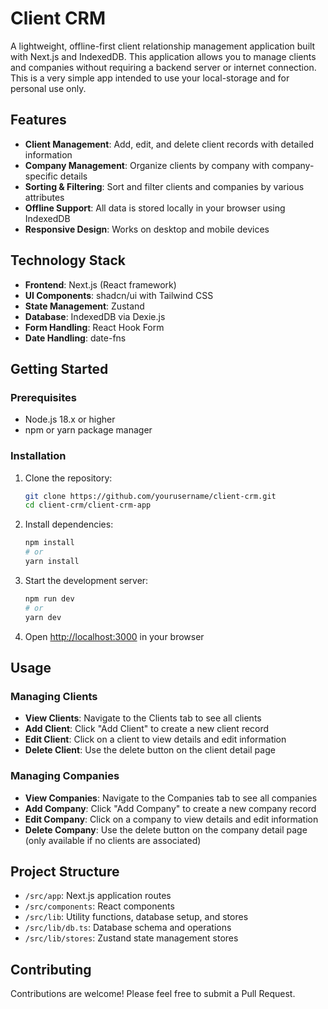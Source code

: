 # Client CRM

A lightweight, offline-first client relationship management application built with Next.js and IndexedDB. This application allows you to manage clients and companies without requiring a backend server or internet connection.
This is a very simple app intended to use your local-storage and for personal use only. 

## Features

- **Client Management**: Add, edit, and delete client records with detailed information
- **Company Management**: Organize clients by company with company-specific details
- **Sorting & Filtering**: Sort and filter clients and companies by various attributes
- **Offline Support**: All data is stored locally in your browser using IndexedDB
- **Responsive Design**: Works on desktop and mobile devices

## Technology Stack

- **Frontend**: Next.js (React framework)
- **UI Components**: shadcn/ui with Tailwind CSS
- **State Management**: Zustand
- **Database**: IndexedDB via Dexie.js
- **Form Handling**: React Hook Form
- **Date Handling**: date-fns

## Getting Started

### Prerequisites

- Node.js 18.x or higher
- npm or yarn package manager

### Installation

1. Clone the repository:
   ```bash
   git clone https://github.com/yourusername/client-crm.git
   cd client-crm/client-crm-app
   ```

2. Install dependencies:
   ```bash
   npm install
   # or
   yarn install
   ```

3. Start the development server:
   ```bash
   npm run dev
   # or
   yarn dev
   ```

4. Open [http://localhost:3000](http://localhost:3000) in your browser

## Usage

### Managing Clients

- **View Clients**: Navigate to the Clients tab to see all clients
- **Add Client**: Click "Add Client" to create a new client record
- **Edit Client**: Click on a client to view details and edit information
- **Delete Client**: Use the delete button on the client detail page

### Managing Companies

- **View Companies**: Navigate to the Companies tab to see all companies
- **Add Company**: Click "Add Company" to create a new company record
- **Edit Company**: Click on a company to view details and edit information
- **Delete Company**: Use the delete button on the company detail page (only available if no clients are associated)

## Project Structure

- `/src/app`: Next.js application routes
- `/src/components`: React components
- `/src/lib`: Utility functions, database setup, and stores
- `/src/lib/db.ts`: Database schema and operations
- `/src/lib/stores`: Zustand state management stores

## Contributing

Contributions are welcome! Please feel free to submit a Pull Request.

